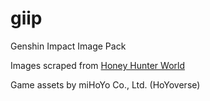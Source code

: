 # giip
Genshin Impact Image Pack

Images scraped from [Honey Hunter World](https://genshin.honeyhunterworld.com/?lang=EN)

Game assets by miHoYo Co., Ltd. (HoYoverse)
